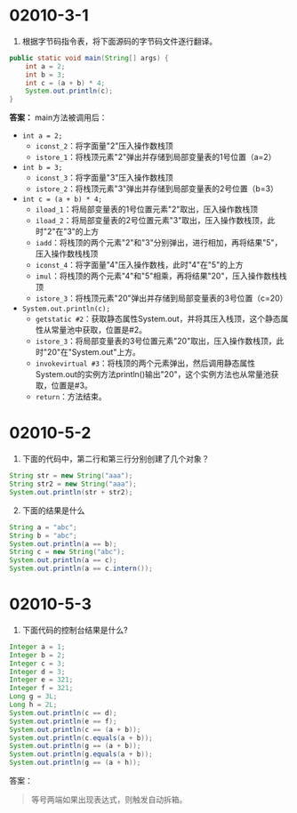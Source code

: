 # 02010-3-1
1. 根据字节码指令表，将下面源码的字节码文件逐行翻译。

```java
public static void main(String[] args) {
    int a = 2;
    int b = 3;
    int c = (a + b) * 4;
    System.out.println(c);
}
```
**答案：** main方法被调用后：
- `int a = 2;`
    - `iconst_2`：将字面量"2"压入操作数栈顶
    - `istore_1`：将栈顶元素"2"弹出并存储到局部变量表的1号位置（a=2）
- `int b = 3;`
    - `iconst_3`：将字面量"3"压入操作数栈顶
    - `istore_2`：将栈顶元素"3"弹出并存储到局部变量表的2号位置（b=3）
- `int c = (a + b) * 4;`
    - `iload_1`：将局部变量表的1号位置元素"2"取出，压入操作数栈顶
    - `iload_2`：将局部变量表的2号位置元素"3"取出，压入操作数栈顶，此时"2"在"3"的上方
    - `iadd`：将栈顶的两个元素"2"和"3"分别弹出，进行相加，再将结果"5"，压入操作数栈栈顶
    - `iconst_4`：将字面量"4"压入操作数栈，此时"4"在"5"的上方
    - `imul`：将栈顶的两个元素"4"和"5"相乘，再将结果"20"，压入操作数栈栈顶
    - `istore_3`：将栈顶元素"20"弹出并存储到局部变量表的3号位置（c=20）
- `System.out.println(c);`
    - `getstatic #2`：获取静态属性System.out，并将其压入栈顶，这个静态属性从常量池中获取，位置是#2。
    - `istore_3`：将局部变量表的3号位置元素"20"取出，压入操作数栈顶，此时"20"在"System.out"上方。
    - `invokevirtual #3`：将栈顶的两个元素弹出，然后调用静态属性System.out的实例方法println()输出"20"，这个实例方法也从常量池获取，位置是#3。
    - `return`：方法结束。

# 02010-5-2
1. 下面的代码中，第二行和第三行分别创建了几个对象？
```java
String str = new String("aaa");
String str2 = new String("aaa");
System.out.println(str + str2);
```

2. 下面的结果是什么
```java
String a = "abc";
String b = "abc";
System.out.println(a == b);
String c = new String("abc");
System.out.println(a == c);
System.out.println(a == c.intern());
```

# 02010-5-3
1. 下面代码的控制台结果是什么?
```java
Integer a = 1;
Integer b = 2;
Integer c = 3;
Integer d = 3;
Integer e = 321;
Integer f = 321;
Long g = 3L;
Long h = 2L;
System.out.println(c == d);
System.out.println(e == f);
System.out.println(c == (a + b));
System.out.println(c.equals(a + b));
System.out.println(g == (a + b));
System.out.println(g.equals(a + b));
System.out.println(g == (a + h));
```
答案：

> 等号两端如果出现表达式，则触发自动拆箱。